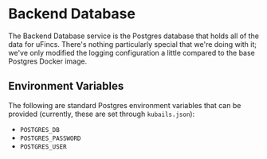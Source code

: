 # Backend Database

The Backend Database service is the Postgres database that holds all of the data for uFincs. There's nothing particularly special that we're doing with it; we've only modified the logging configuration a little compared to the base Postgres Docker image.

## Environment Variables

The following are standard Postgres environment variables that can be provided (currently, these are set through `kubails.json`):

- `POSTGRES_DB`
- `POSTGRES_PASSWORD`
- `POSTGRES_USER`